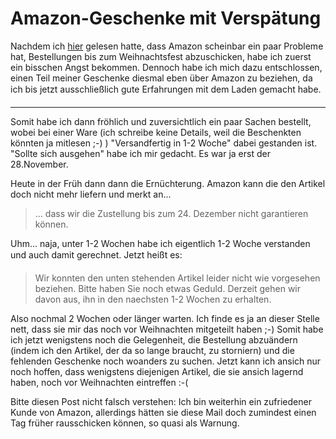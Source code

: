 # Amazon-Geschenke mit Verspätung

Nachdem ich <a href="http://www.themenmixer.de/index.php?title=amazon_ein_wenig_durcheinander&more=1&c=1&tb=1&pb=1">hier</a> gelesen hatte, dass Amazon scheinbar ein paar Probleme hat, Bestellungen bis zum Weihnachtsfest abzuschicken, habe ich zuerst ein bisschen Angst bekommen. Dennoch habe ich mich dazu entschlossen, einen Teil meiner Geschenke diesmal eben über Amazon zu beziehen, da ich bis jetzt ausschließlich gute Erfahrungen mit dem Laden gemacht habe. 

-------------------------------



Somit habe ich dann fröhlich und zuversichtlich ein paar Sachen bestellt, wobei bei einer Ware (ich schreibe keine Details, weil die Beschenkten könnten ja mitlesen ;-) ) "Versandfertig in 1-2 Woche" dabei gestanden ist. "Sollte sich ausgehen" habe ich mir gedacht. Es war ja erst der 28.November. 

Heute in der Früh dann dann die Ernüchterung. Amazon kann die den Artikel doch nicht mehr liefern und merkt an...
<blockquote>... dass wir die Zustellung bis zum 24. Dezember nicht garantieren können.</blockquote>
Uhm... naja, unter 1-2 Wochen habe ich eigentlich 1-2 Woche verstanden und auch damit gerechnet. Jetzt heißt es:
<blockquote>Wir konnten den unten stehenden Artikel leider nicht wie vorgesehen beziehen. Bitte haben Sie noch etwas Geduld. Derzeit gehen wir davon aus, ihn in den naechsten 1-2 Wochen zu erhalten.</blockquote>
Also nochmal 2 Wochen oder länger warten. Ich finde es ja an dieser Stelle nett, dass sie mir das noch vor Weihnachten mitgeteilt haben ;-) Somit habe ich jetzt wenigstens noch die Gelegenheit, die Bestellung abzuändern (indem ich den Artikel, der da so lange braucht, zu storniern) und die fehlenden Geschenke noch woanders zu suchen. Jetzt kann ich ansich nur noch hoffen, dass wenigstens diejenigen Artikel, die sie ansich lagernd haben, noch vor Weihnachten eintreffen :-(

Bitte diesen Post nicht falsch verstehen: Ich bin weiterhin ein zufriedener Kunde von Amazon, allerdings hätten sie diese Mail doch zumindest einen Tag früher rausschicken können, so quasi als Warnung.